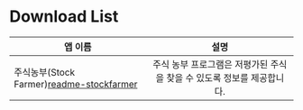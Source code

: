 # Download List

| 앱 이름 | 설명 |
| --- | :---: |
| 주식농부(Stock Farmer)[readme-stockfarmer] | 주식 농부 프로그램은 저평가된 주식을 찾을 수 있도록 정보를 제공합니다. |

[//]: # ( README.md link )
[readme-stockfarmer]: https://github.com/heenf22/download/tree/main/stockfarmer/README.md
